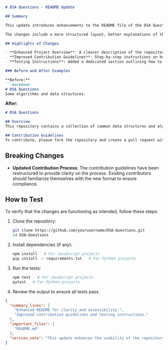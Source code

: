 ```markdown
# DSA Questions - README Update

## Summary

This update introduces enhancements to the README file of the DSA Questions repository. The goal is to provide clearer instructions and additional context for users and contributors, making it easier to navigate and utilize the repository effectively. By refining the content, we aim to improve the overall user experience, especially for new contributors looking to engage with the repository.

The changes include a more structured layout, better explanations of the project’s purpose, and clear instructions on how to run tests. This update is a significant step towards ensuring that users can quickly understand the scope and functionality of the DSA Questions repository, thereby fostering a more inclusive and collaborative environment.

## Highlights of Changes

- **Enhanced Project Overview**: A clearer description of the repository's purpose and the types of data structures and algorithms covered.
- **Improved Contribution Guidelines**: Step-by-step instructions on how to contribute to the repository, making it more accessible for new developers.
- **Testing Instructions**: Added a dedicated section outlining how to test the code, including setup instructions and example commands.

### Before and After Examples

**Before:**
```markdown
# DSA Questions
Some algorithms and data structures.
```

**After:**
```markdown
# DSA Questions

## Overview
This repository contains a collection of common data structures and algorithms implemented in various programming languages. It serves as a resource for students and professionals looking to enhance their understanding and skills in data structures and algorithms.

## Contribution Guidelines
To contribute, please fork the repository and create a pull request with your changes. Make sure to include tests for any new functionality you add.
```

## Breaking Changes

- **Updated Contribution Process**: The contribution guidelines have been restructured to provide clarity on the process. Existing contributors should familiarize themselves with the new format to ensure compliance.

## How to Test

To verify that the changes are functioning as intended, follow these steps:

1. Clone the repository:
   ```bash
   git clone https://github.com/yourusername/DSA-Questions.git
   cd DSA-Questions
   ```

2. Install dependencies (if any):
   ```bash
   npm install   # For JavaScript projects
   pip install -r requirements.txt   # For Python projects
   ```

3. Run the tests:
   ```bash
   npm test   # For JavaScript projects
   pytest   # For Python projects
   ```

4. Review the output to ensure all tests pass.

```json
{
  "summary_lines": [
    "Enhanced README for clarity and accessibility.",
    "Improved contribution guidelines and testing instructions."
  ],
  "important_files": [
    "README.md"
  ],
  "version_note": "This update enhances the usability of the repository as of the latest commit."
}
```
```